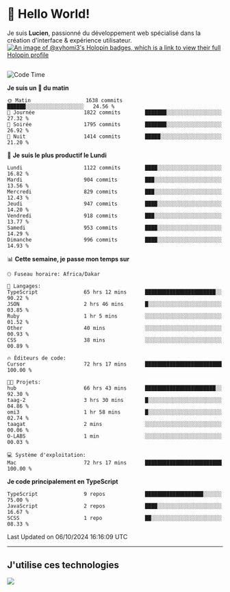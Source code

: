 # 👋 Hello World!

Je suis **Lucien**, passionné du développement web spécialisé dans la création d'interface & expérience utilisateur.
[![An image of @xyhomi3's Holopin badges, which is a link to view their full Holopin profile](https://holopin.me/xyhomi3)](https://holopin.io/@xyhomi3)

##

<!--START_SECTION:waka-->
![Code Time](http://img.shields.io/badge/Code%20Time-2%2C224%20hrs%2028%20mins-blue)

**Je suis un 🐤 du matin** 

```text
🌞 Matin                  1638 commits        ██████░░░░░░░░░░░░░░░░░░░   24.56 % 
🌆 Journée                1822 commits        ███████░░░░░░░░░░░░░░░░░░   27.32 % 
🌃 Soirée                 1795 commits        ███████░░░░░░░░░░░░░░░░░░   26.92 % 
🌙 Nuit                   1414 commits        █████░░░░░░░░░░░░░░░░░░░░   21.20 % 
```
📅 **Je suis le plus productif le Lundi** 

```text
Lundi                    1122 commits        ████░░░░░░░░░░░░░░░░░░░░░   16.82 % 
Mardi                    904 commits         ███░░░░░░░░░░░░░░░░░░░░░░   13.56 % 
Mercredi                 829 commits         ███░░░░░░░░░░░░░░░░░░░░░░   12.43 % 
Jeudi                    947 commits         ████░░░░░░░░░░░░░░░░░░░░░   14.20 % 
Vendredi                 918 commits         ███░░░░░░░░░░░░░░░░░░░░░░   13.77 % 
Samedi                   953 commits         ████░░░░░░░░░░░░░░░░░░░░░   14.29 % 
Dimanche                 996 commits         ████░░░░░░░░░░░░░░░░░░░░░   14.93 % 
```


📊 **Cette semaine, je passe mon temps sur** 

```text
🕑︎ Fuseau horaire: Africa/Dakar

💬 Langages: 
TypeScript               65 hrs 12 mins      ███████████████████████░░   90.22 % 
JSON                     2 hrs 46 mins       █░░░░░░░░░░░░░░░░░░░░░░░░   03.85 % 
Ruby                     1 hr 5 mins         ░░░░░░░░░░░░░░░░░░░░░░░░░   01.52 % 
Other                    40 mins             ░░░░░░░░░░░░░░░░░░░░░░░░░   00.93 % 
CSS                      38 mins             ░░░░░░░░░░░░░░░░░░░░░░░░░   00.89 % 

🔥 Éditeurs de code: 
Cursor                   72 hrs 17 mins      █████████████████████████   100.00 % 

🐱‍💻 Projets: 
hub                      66 hrs 43 mins      ███████████████████████░░   92.30 % 
taag-2                   3 hrs 30 mins       █░░░░░░░░░░░░░░░░░░░░░░░░   04.86 % 
omi3                     1 hr 58 mins        █░░░░░░░░░░░░░░░░░░░░░░░░   02.74 % 
taagat                   2 mins              ░░░░░░░░░░░░░░░░░░░░░░░░░   00.06 % 
O-LABS                   1 min               ░░░░░░░░░░░░░░░░░░░░░░░░░   00.03 % 

💻 Système d'exploitation: 
Mac                      72 hrs 17 mins      █████████████████████████   100.00 % 
```

**Je code principalement en TypeScript** 

```text
TypeScript               9 repos             ███████████████████░░░░░░   75.00 % 
JavaScript               2 repos             ████░░░░░░░░░░░░░░░░░░░░░   16.67 % 
SCSS                     1 repo              ██░░░░░░░░░░░░░░░░░░░░░░░   08.33 % 
```




 Last Updated on 06/10/2024 16:16:09 UTC
<!--END_SECTION:waka-->
---

## J'utilise ces technologies

<p align="left">
  <a href="https://skillicons.dev">
    <img src="https://skillicons.dev/icons?i=ts,js,md,scss,tailwind,react,docker,express,astro,vite,nextjs,vercel,figma,ableton" />
  </a>
</p>

